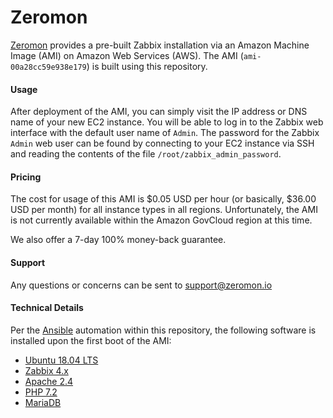# Zeromon

[Zeromon](https://zeromon.io/) provides a pre-built Zabbix installation via an Amazon Machine Image (AMI) on Amazon Web Services (AWS).
The AMI (`ami-00a28cc59e938e179`) is built using this repository.

#### Usage

After deployment of the AMI, you can simply visit the IP address or DNS name of your new EC2 instance.
You will be able to log in to the Zabbix web interface with the default user name of `Admin`.
The password for the Zabbix `Admin` web user can be found by connecting to your EC2 instance via SSH and reading the contents of the file `/root/zabbix_admin_password`.

#### Pricing

The cost for usage of this AMI is $0.05 USD per hour (or basically, $36.00 USD per month) for all instance types in all regions.
Unfortunately, the AMI is not currently available within the Amazon GovCloud region at this time.

We also offer a 7-day 100% money-back guarantee.

#### Support

Any questions or concerns can be sent to support@zeromon.io

#### Technical Details

Per the [Ansible](https://www.ansible.com/) automation within this repository, the following software is installed upon the first boot of the AMI:

- [Ubuntu 18.04 LTS](https://www.ubuntu.com/)
- [Zabbix 4.x](https://www.zabbix.com/)
- [Apache 2.4](https://httpd.apache.org/)
- [PHP 7.2](https://secure.php.net/)
- [MariaDB](https://mariadb.org/)
